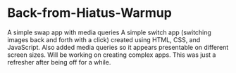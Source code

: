 # Back-from-Hiatus-Warmup
A simple swap app with media queries
A simple switch app (switching images back and forth with a click) created using HTML, CSS, and JavaScript. Also added media queries so it appears presentable on different screen sizes.
Will be working on creating complex apps. This was just a refresher after being off for a while.
